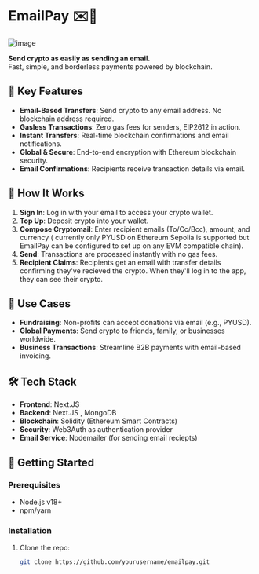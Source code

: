 # EmailPay ✉️💸
![image](https://github.com/user-attachments/assets/e2ef525a-3524-4fcf-a990-1d059dc24e17)

**Send crypto as easily as sending an email.**  
Fast, simple, and borderless payments powered by blockchain.


## 🌟 Key Features
- **Email-Based Transfers**: Send crypto to any email address. No blockchain address required.
- **Gasless Transactions**: Zero gas fees for senders, EIP2612 in action.
- **Instant Transfers**: Real-time blockchain confirmations and email notifications.
- **Global & Secure**: End-to-end encryption with Ethereum blockchain security.
- **Email Confirmations**: Recipients receive transaction details via email.

## 🚀 How It Works
1. **Sign In**: Log in with your email to access your crypto wallet.
2. **Top Up**: Deposit crypto into your wallet.
3. **Compose Cryptomail**: Enter recipient emails (To/Cc/Bcc), amount, and currency ( currently only PYUSD on Ethereum Sepolia is supported but EmailPay can be configured to set up on any EVM compatible chain).
4. **Send**: Transactions are processed instantly with no gas fees.
5. **Recipient Claims**: Recipients get an email with transfer details confirming they've recieved the crypto. When they'll log in to the app, they can see their crypto.

## 📖 Use Cases
- **Fundraising**: Non-profits can accept donations via email (e.g., PYUSD).
- **Global Payments**: Send crypto to friends, family, or businesses worldwide.
- **Business Transactions**: Streamline B2B payments with email-based invoicing.

## 🛠️ Tech Stack
- **Frontend**: Next.JS
- **Backend**: Next.JS , MongoDB
- **Blockchain**: Solidity (Ethereum Smart Contracts)
- **Security**: Web3Auth as authentication provider 
- **Email Service**: Nodemailer (for sending email reciepts)

## 🚧 Getting Started
### Prerequisites
- Node.js v18+
- npm/yarn

### Installation
1. Clone the repo:
   ```bash
   git clone https://github.com/yourusername/emailpay.git
